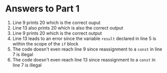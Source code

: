 # Answers to Part 1

1. Line 9 prints 20 which is the correct ouput
2. Line 13 also prints 20 which is also the correct output
3. Line 9 prints 20 which is the correct output
4. Line 13 leads to an error since the variable `result` declared in line 5 is within the scope of the `if` block
5. The code doesn't even reach line 9 since reassignment to a `const` in line 7 is illegal
6. The code doesn't even reach line 13 since reassignment to a `const` in line 7 is illegal
